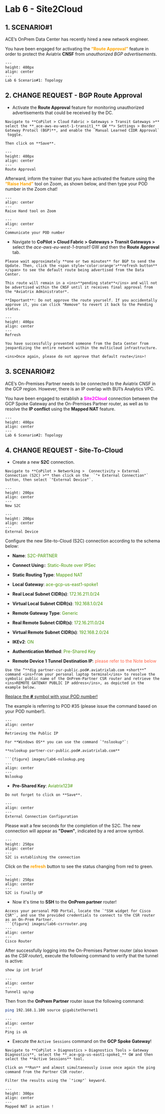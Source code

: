 # Lab 6 - Site2Cloud

## 1. SCENARIO#1

ACE’s OnPrem Data Center has recently hired a new network engineer.

You have been engaged for activating the <span style='color:orange'>**“Route Approval”**</span> feature in order to protect the Aviatrix **CNSF** from _unauthorized BGP advertisements_.

```{figure} images/lab6-topology.png
---
height: 400px
align: center
---
Lab 6 Scenario#1: Topology
```

## 2. CHANGE REQUEST - BGP Route Approval

- Activate the **Route Approval** feature for monitoring unauthorized advertisements that could be received by the DC.

```{tip}
Navigate to **CoPilot > Cloud Fabric > Gateways > Transit Gateways >** select the **_ace-aws-eu-west-1-transit1_** GW **> Settings > Border Gateway Protocl (BGP)**, and enable the `Manual Learned CIDR Approval`
 toggle.

Then click on **Save**.
```

```{figure} images/lab6-routeapproval.png
---
height: 400px
align: center
---
Route Approval
```

Afterward, inform the trainer that you have activated the feature using the <span style='color:orange'>**“Raise Hand”**</span> tool on Zoom, as shown below, and then type your POD number in the Zoom chat!

```{figure} images/lab6-raise.png
---
align: center
---
Raise Hand tool on Zoom
```

```{figure} images/lab6-inform.png
---
align: center
---
Communicate your POD number
```

- Navigate to **CoPilot > Cloud Fabric > Gateways > Transit Gateways >** select the *ace-aws-eu-west-1-transit1* GW and then the **Route Approval** tab.

```{note}
Please wait approximately **one or two minutes** for BGP to send the Update. Then, click the <span style='color:orange'>**refresh button**</span> to see the default route being advertised from the Data Center.

This route will remain in a <ins>**pending state**</ins> and will not be advertised within the CNSF until it receives final approval from the *Aviatrix Administrator*.

**Important**: Do not approve the route yourself. If you accidentally approve it, you can click "Remove" to revert it back to the Pending status.
```

```{figure} images/lab6-pending.png
---
height: 400px
align: center
---
Refresh
```

```{important}
You have successfully prevented someone from the Data Center from jeopardizing the entire network within the multicloud infrastructure.

<ins>Once again, please do not approve that default route</ins>!
```

## 3. SCENARIO#2

ACE’s On-Premises Partner needs to be connected to the Aviatrix CNSF in the GCP region. However, there is an IP overlap with BU1’s Analytics VPC.

You have been engaged to establish a <span style='color:#FF00FF'>**Site2Cloud**</span> connection between the GCP Spoke Gateway and the On-Premises Partner router, as well as to resolve the **IP conflict** using the **Mapped NAT** feature.

```{figure} images/lab6-topology2.png
---
height: 400px
align: center
---
Lab 6 Scenario#2: Topology
```

## 4. CHANGE REQUEST - Site-To-Cloud

- Create a new **S2C** connection.

```{tip}
Navigate to **CoPilot > Networking >  Connectivity > External Connection (S2C) >** then click on the  `"+ External Connection"` button, then select `"External Device"`.
```

```{figure} images/lab6-s2c.png
---
height: 200px
align: center
---
New S2C
```

```{figure} images/lab6-s2c100.png
---
height: 200px
align: center
---
External Device
```

Configure the new Site-to-Cloud (S2C) connection according to the schema below:

- **Name**: <span style='color:#479608'>S2C-PARTNER</span>

- **Connect Using:**: <span style='color:#479608'>Static-Route over IPSec</span>

- **Static Routing Type**: <span style='color:#479608'>Mapped NAT</span>

- **Local Gateway**: <span style='color:#479608'>ace-gcp-us-east1-spoke1</span>

- **Real Local Subnet CIDR(s)**: <span style='color:#479608'>172.16.211.0/24</span>

- **Virtual Local Subnet CIDR(s)**: <span style='color:#479608'>192.168.1.0/24</span>

- **Remote Gateway Type**: <span style='color:#479608'>Generic</span>

- **Real Remote Subnet CIDR(s)**: <span style='color:#479608'>172.16.211.0/24</span>

- **Virtual Remote Subnet CIDR(s)**: <span style='color:#479608'>192.168.2.0/24</span>

- **IKEv2**: <span style='color:#479608'>ON</span>

- **Authentication Method**: <span style='color:#479608'>Pre-Shared Key</span>

- **Remote Device 1 Tunnel Destination IP**:  <span style='color:tomato'>please refer to the Note below</span>

```{note}
Use the “**dig partner-csr-public.pod#.aviatrixlab.com +short**” command <ins>from your personal laptop terminal</ins> to resolve the symbolic public name of the OnPrem-Partner CSR router and retrieve the <ins>REMOTE GATEWAY PUBLIC IP address</ins>, as depicted in the example below.
```

<ins>Replace the **#** symbol with your POD number!</ins>

The example is referring to POD #35 (please issue the command based on your POD number!).

```{figure} images/lab6-podnumber.png
---
align: center
---
Retrieving the Public IP
```

```{tip}
For **Windows OS** you can use the command `"nslookup"`:

**nslookup partner-csr-public.pod#.aviatrixlab.com**

```{figure} images/lab6-nslookup.png
---
align: center
---
Nslookup 
```
  -  **Pre-Shared Key**: <span style='color:#479608'>Aviatrix123#</span>

```{important}
Do not forget to click on **Save**.
```

```{figure} images/lab6-finals2c.png
---
align: center
---
External Connection Configuration
```

Please wait a few seconds for the completion of the S2C. The new connection will appear as **"Down"**, indicated by a red arrow symbol.

```{figure} images/lab6-notdone.png
---
height: 250px
align: center
---
S2C is establishing the connection
```

Click on the <span style='color:orange'>**refresh**</span>
 button to see the status changing from red to green.

```{figure} images/lab6-s2cok.png
---
height: 250px
align: center
---
S2C is finally UP
```

- Now it's time to **SSH** to the **OnPrem partner** router!

```{tip}
Access your personal POD Portal, locate the `"SSH widget for Cisco CSR"`, and use the provided credentials to connect to the CSR router as an On-Prem Partner.
```{figure} images/lab6-csrrouter.png
---
align: center
---
Cisco Router
```

After successfully logging into the On-Premises Partner router (also known as the _CSR router_), execute the following command to verify that the tunnel is active:

```bash
show ip int brief
```

```{figure} images/lab6-tunnelup.png
---
align: center
---
Tunnel1 up/up
```

Then from the **OnPrem Partner** router issue the following command:

```bash
ping 192.168.1.100 source gigabitethernet1
```

```{figure} images/lab6-pingok2.png
---
align: center
---
Ping is ok
```

- Execute the `Active Sessions` command on the **GCP Spoke Gateway**!

```{tip}
Navigate to **CoPilot > Diagnostics > Diagnostics Tools > Gateway Diagnostics**, select the **_ace-gcp-us-east1-spoke1_** GW and then select the **Active Sessions** tool.

Click on **Run** and almost simultaneously issue once again the ping command from the Partner CSR router.

Filter the results using the `"icmp"` keyword.
```

```{figure} images/lab6-final.png
---
height: 300px
align: center
---
Mapped NAT in action !
```
